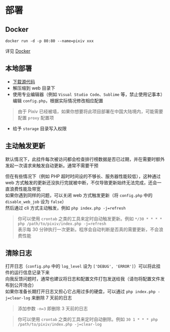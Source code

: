 # 部署
## Docker
```shell
docker run -d -p 80:80 --name=pixiv xxx
```
详见 [Docker](https://github.com/mokeyjay/Pixiv-daily-ranking-widget/blob/master/doc/docker.md)
## 本地部署
- [下载源代码](https://github.com/mokeyjay/Pixiv-daily-ranking-widget/releases/latest)
- 解压缩到 web 目录下
- 使用专业编辑器（例如 `Visual Studio Code`、`Sublime` 等，禁止使用记事本）编辑 `config.php`，根据实际情况修改相应配置
> 由于 Pixiv 已经被墙，如果你想要将此项目部署在中国大陆境内，可能需要配置 `proxy` 配置项

- 给予 `storage` 目录写入权限

## 主动触发更新
默认情况下，此挂件每次被访问都会检查排行榜数据是否已过期，并在需要时额外发起一次请求来触发自动更新。通常不需要干预  

但在有些情况下（例如 PHP 超时时间设的不够长、服务器性能较低），这种通过 web 方式触发的更新还没执行完就被中断，不仅导致更新始终无法完成，还会一直浪费性能及带宽  
如果你遇到同样的问题，可以关闭 web 方式触发更新（将 `config.php` 中的 `disable_web_job` 设为 `false`）  
然后通过 cli 方式主动触发，例如 `php index.php -j=refresh`  

> 你可以使用 `crontab` 之类的工具来定时自动触发更新。例如 `*/30 * * * * php /path/to/pixiv/index.php -j=refresh`  
> 表示每 30 分钟执行一次更新。程序会自动判断是否真的需要更新，不会浪费性能

## 清除日志
打开日志（`config.php` 中的 `log_level` 设为 `['DEBUG', 'ERROR']`）可以将此挂件的运行信息记录下来  
向我反馈问题时，通常也建议将日志和配置文件打包发送给我（请勿将配置文件发布到公开场合）  
如果你准备长期打开日志又担心它占用过多的硬盘，可以通过 `php index.php -j=clear-log` 来删除 7 天前的日志  
> 添加参数 `-n=3` 即删除 3 天前的日志

> 你可以使用 `crontab` 之类的工具来定时自动删除。例如 `30 1 * * * php /path/to/pixiv/index.php -j=clear-log`
